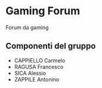 # Gaming Forum

Forum da gaming

## Componenti del gruppo
- CAPPIELLO Carmelo
- RAGUSA Francesco
- SICA Alessio
- ZAPPILE Antonino
